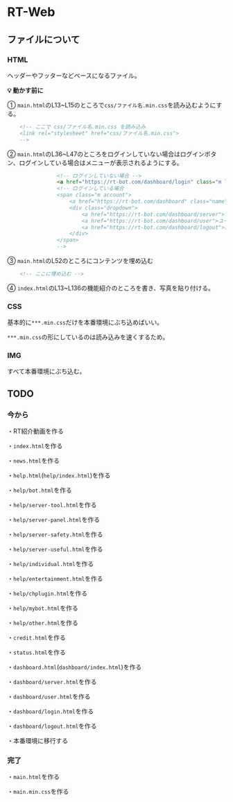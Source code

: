 # RT-Web

## ファイルについて
### HTML
ヘッダーやフッターなどベースになるファイル。

**💡 動かす前に**

① `main.html`のL13~L15のところで`css/ファイル名.min.css`を読み込むようにする。
```html
    <!-- ここで css/ファイル名.min.css を読み込み
    <link rel="stylesheet" href="css/ファイル名.min.css">
    -->
```

② `main.html`のL36~L47のところをログインしていない場合はログインボタン、ログインしている場合はメニューが表示されるようにする。
```html
                <!-- ログインしていない場合 -->
                <a href="https://rt-bot.com/dashboard/login" class="m login">ログイン</a>
                <!-- ログインしている場合 
                <span class="m account">
                    <a href="https://rt-bot.com/dashboard" class="name">Takkun#1643</a>
                    <div class="dropdown">
                        <a href="https://rt-bot.com/dashboard/server">サーバー設定</a>
                        <a href="https://rt-bot.com/dashboard/user">ユーザー設定</a>
                        <a href="https://rt-bot.com/dashboard/logout">ログアウト</a>
                    </div>
                </span>
                -->
```

③ `main.html`のL52のところにコンテンツを埋め込む
```html
    <!-- ここに埋め込む -->
```

④ `index.html`のL13~L136の機能紹介のところを書き、写真を貼り付ける。

### CSS
基本的に`***.min.css`だけを本番環境にぶち込めばいい。

`***.min.css`の形にしているのは読み込みを速くするため。

### IMG
すべて本番環境にぶち込む。

## TODO
### 今から
・RT紹介動画を作る

・`index.html`を作る

・`news.html`を作る

・`help.html`(`help/index.html`)を作る

・`help/bot.html`を作る

・`help/server-tool.html`を作る

・`help/server-panel.html`を作る

・`help/server-safety.html`を作る

・`help/server-useful.html`を作る

・`help/individual.html`を作る

・`help/entertainment.html`を作る

・`help/chplugin.html`を作る

・`help/mybot.html`を作る

・`help/other.html`を作る

・`credit.html`を作る

・`status.html`を作る

・`dashboard.html`(`dashboard/index.html`)を作る

・`dashboard/server.html`を作る

・`dashboard/user.html`を作る

・`dashboard/login.html`を作る

・`dashboard/logout.html`を作る

・本番環境に移行する

### 完了
・`main.html`を作る

・`main.min.css`を作る
